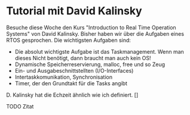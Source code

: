 # Tutorial mit David Kalinsky

Besuche diese Woche den Kurs "Introduction to Real Time Operation Systems" von David Kalinsky. Bisher haben wir über die Aufgaben eines RTOS gesprochen. Die wichtigsten Aufgaben sind: 
 - Die absolut wichtigste Aufgabe ist das Taskmanagement. Wenn man dieses Nicht benötigt, dann braucht man auch kein OS!
 - Dynamische Speicherreservierung, malloc, free und so Zeug
 - Ein- und Ausgabeschnittstellten (I/O-Interfaces)
 - Intertaskkomunikation, Synchronisation
 - Timer, der den Grundtakt für die Tasks angibt

D. Kalinsky hat die Echzeit ähnlich wie ich definiert. []

TODO Zitat


